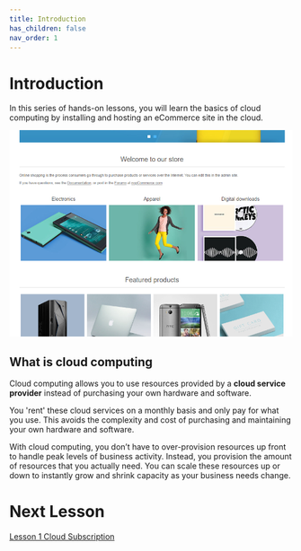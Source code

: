 ```yaml
---
title: Introduction
has_children: false
nav_order: 1
---
```


# Introduction

In this series of hands-on lessons, you will learn the basics of cloud computing by installing and hosting an eCommerce site in the cloud.

![webapp](images/webapp-nop-site.PNG)

## What is cloud computing

Cloud computing allows you to use resources provided by a **cloud service provider** instead of purchasing your own hardware and software. 

You 'rent' these  cloud services on a monthly basis and only pay for what you use. This avoids the complexity and cost of purchasing and maintaining your own hardware and software.

With cloud computing, you don’t have to over-provision resources up front to handle peak levels of business activity. Instead, you provision the amount of resources that you actually need. You can scale these resources up or down to instantly grow and shrink capacity as your business needs change.

# Next Lesson

[Lesson 1 Cloud Subscription](https://rcl-cloud-apps.github.io/cloud101/1-subscription.html)